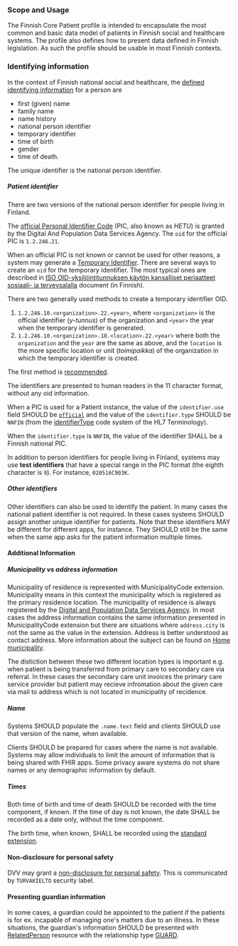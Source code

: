 ### Scope and Usage

The Finnish Core Patient profile is intended to encapsulate the most common and basic data model of
patients in Finnish social and healthcare systems. The profile also defines how to present data
defined in Finnish legislation. As such the profile should be usable in most Finnish contexts.

### Identifying information

In the context of Finnish national social and healthcare, the
[defined identifying information](https://yhteistyotilat.fi/wiki08/display/JULPOKY/7+Potilaan+perustiedot)
for a person are
* first (given) name
* family name
* name history
* national person identifier
* temporary identifier
* time of birth
* gender
* time of death.

The unique identifier is the national person identifier.

##### Patient identifier

There are two versions of the national person identifier for people living in Finland.

The [official Personal Identifier Code](https://dvv.fi/en/personal-identity-code) (PIC, also known
as _HETU_) is granted by the Digital And Population Data Services Agency. The `oid` for the
official PIC is `1.2.246.21`.

When an official PIC is not known or cannot be used for other reasons, a system may generate a
[Temporary Identifier](https://www.kanta.fi/en/system-developers/test-etiquette#Temporary%20identifier).
There are several ways to create an `oid` for the temporary identifier. The most typical ones are
described in
[ISO OID-yksilöintitunnuksen käytön kansalliset periaatteet sosiaali- ja terveysalalla](https://www.hl7.fi/hl7-rajapintakartta/iso-oid-yksilointitunnuksen-kayton-kansalliset-periaatteet-sosiaali-ja-terveysalalla/)
document (in Finnish).

There are two generally used methods to create a temporary identifier OID.

1. `1.2.246.10.<organization>.22.<year>`, where `<organization>` is the official identifier
(_y-tunnus_) of the organization and `<year>` the year when the temporary identifier is generated.
2. `1.2.246.10.<organization>.10.<location>.22.<year>` where both the `organization` and the `year`
are the same as above, and the `location` is the more specific location or unit (_toimipaikka_) of
the organization in which the temporary identifier is created.

The first method is
[recommended](https://yhteistyotilat.fi/wiki08/display/JULPOKY/7+Potilaan+perustiedot#id-7Potilaanperustiedot-7.1Henkil%C3%B6nyksil%C3%B6intitiedot).

The identifiers are presented to human readers in the 11 character format, without any oid
information.

When a PIC is used for a Patient instance, the value of the `identifier.use` field SHOULD be
[`official`](https://www.hl7.org/fhir/codesystem-identifier-use.html#identifier-use-official) and
the value of the `identifier.type` SHOULD be `NNFIN` (from the 
[identifierType](https://terminology.hl7.org/4.0.0/CodeSystem-v2-0203.html) code system of the HL7
Terminology).

When the `identifier.type` is `NNFIN`, the value of the identifier SHALL be a Finnish national PIC.

In addition to person identifiers for people living in Finland, systems may use **test identifiers**
that have a special range in the PIC format (the eighth character is `9`). For instance,
`020516C903K`.

##### Other identifiers

Other identifiers can also be used to identify the patient. In many cases the national patient
identifier is not required. In these cases systems SHOULD assign another unique identifier for
patients. Note that these identifiers MAY be different for different apps, for instance. They
SHOULD still be the same when the same app asks for the patient information multiple times. 

#### Additional Information

##### Municipality vs address information

Municipality of residence is represented with MunicipalityCode extension. Municipality means in
this context the municipality which is registered as the primary residence location. The
municipality of residence is always registered by the
[Digital and Population Data Services Agency](https://dvv.fi/en/municipality-of-residence). In most
cases the address information contains the same information presented in MunicipalityCode extension
but there are situations where `address.city` is not the same as the value in the extension.
Address is better understood as contact address. More information about the subject can be found on
[Home municipality](./StructureDefinition-municipality-code.html).

The distiction between these two different location types is important e.g. when patient is being
transferred from primary care to secondary care via referral. In these cases the secondary care
unit invoices the primary care service provider but patient may recieve infromation about the given
care via mail to address which is not located in municipality of recidence.

##### Name

Systems SHOULD populate the `.name.text` field and clients SHOULD use that version of the name,
when available.

Clients SHOULD be prepared for cases where the name is not available. Systems may allow individuals
to limit the amount of information that is being shared with FHIR apps. Some privacy aware systems
do not share names or any demographic information by default.

##### Times

Both time of birth and time of death SHOULD be recorded with the time component, if known. If the
time of day is not known, the date SHALL be recorded as a date only, without the time component.

The birth time, when known, SHALL be recorded using the
[standard extension](http://hl7.org/fhir/extensions/StructureDefinition-patient-birthTime.html).

#### Non-disclosure for personal safety

DVV may grant a [non-disclosure for personal safety](https://dvv.fi/en/non-disclosure-for-personal-safety).
This is communicated by `TURVAKIELTO` security label.

#### Presenting guardian information

In some cases, a guardian could be appointed to the patient if the patients is for ex. incapable of
managing one's matters due to an illness. In these situations, the guardian's information SHOULD be
presented with [RelatedPerson](http://hl7.org/fhir/R4/relatedperson.html) resource with the
relationship type [GUARD](http://hl7.org/fhir/R4/v3/RoleCode/cs.html#:~:text=3-,GUARD,-guardian).
